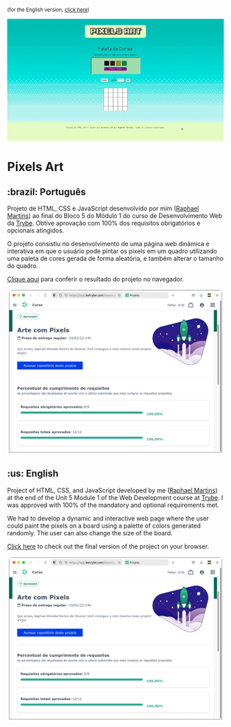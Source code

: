 <small>(for the English version, <a href="#en">click here</a>)</small>

![Prévia da página - Preview of the page](./preview.gif)

# Pixels Art
<h2>:brazil: Português</h2>
<p id="pt">Projeto de HTML, CSS e JavaScript desenvolvido por mim (<a href="https://www.linkedin.com/in/raphaelameidamartins/" target="_blank" rel="external">Raphael Martins</a>) ao final do Bloco 5 do Módulo 1 do curso de Desenvolvimento Web da <a href="https://www.betrybe.com" targe="_blank" rel="nofollow">Trybe</a>. Obtive aprovação com 100% dos requisitos obrigatórios e opcionais atingidos.</p>
<p>O projeto consistiu no desenvolvimento de uma página web dinâmica e interativa em que o usuário pode pintar os pixels em um quadro utilizando uma paleta de cores gerada de forma aleatória, e também alterar o tamanho do quadro.</p>
<p><a href="https://raphaelalmeidamartins.github.io/pixels-art/" target="_blank">Clique aqui</a> para conferir o resultado do projeto no navegador.</p>

![Minha nota no projeto - My grade of the project](./nota.png)
<br>

<h2 id="en">:us: English</h2>
<p>Project of HTML, CSS, and JavaScript developed by me (<a href="https://www.linkedin.com/in/raphaelameidamartins/" target="_blank" rel="external">Raphael Martins</a>) at the end of the Unit 5 Module 1 of the Web Development course at <a href="https://www.betrybe.com" targe="_blank" rel="nofollow">Trybe</a>. I was approved with 100% of the mandatory and optional requirements met.</p>
<p>We had to develop a dynamic and interactive web page where the user could paint the pixels on a board using a palette of colors generated randomly. The user can also change the size of the board.</p>
<p><a href="https://raphaelalmeidamartins.github.io/project-pixels-art/" target="_blank">Click here</a> to check out the final version of the project on your browser.</p>

![My grade of the project - Minha nota no projeto](./nota.png)

